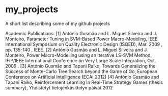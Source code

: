 # my_projects
A short list describing some of my github projects




Academic Publications:
[1] António Gusmão and L. Miguel Silveira and J. Monteiro, Parameter Tuning in SVM-Based Power Macro-Modeling, IEEE International Symposium on Quality Electronic Design (ISQED), Mar. 2009 , pp. 135-140 , IEEE.
[2] António Gusmão and L. Miguel Silveira and J. Monteiro, Power Macro-Modelling using an Iterative LS-SVM Method, IFIP/IEEE International Conference on Very Large Scale Integration, Oct. 2009 .
[3] António Gusmão and Tapani Raiko, Towards Generalizing the Success of Monte-Carlo Tree Search beyond the Game of Go, European Conference on Artificial Intelligence (ECAI 2012)
[4] António Gusmão and Tapani Raiko, Reinforcement Learning In Real-Time Strategy Games (thesis summary), Yhdistetyt tietojenkäsittelyn päivät 2012
